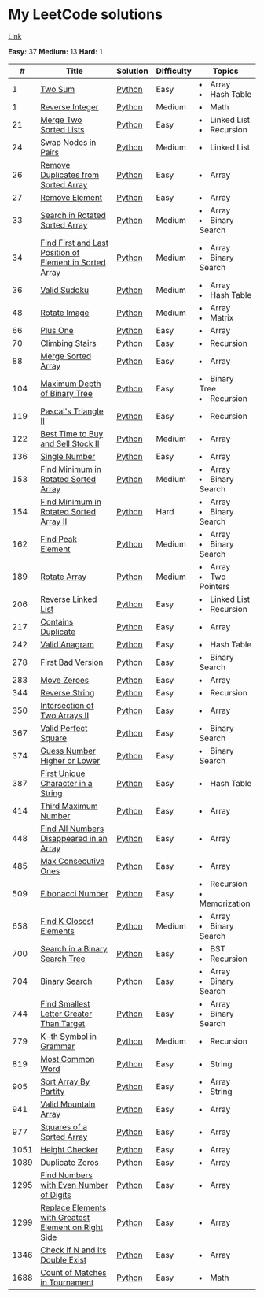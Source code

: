 # My LeetCode solutions

[Link](https://leetcode.com/ispany/)

**Easy:** 37 **Medium:** 13 **Hard:** 1



| #    | Title                                                                                                                                             | Solution                                                                          | Difficulty | Topics                                  |
|------|---------------------------------------------------------------------------------------------------------------------------------------------------|-----------------------------------------------------------------------------------|------------|-----------------------------------------|
| 1    | [Two Sum](https://leetcode.com/problems/two-sum)                                                                                                  | [Python](solutions/1.Two_Sum.py)                                                  | Easy       | <li>Array</li> <li>Hash Table</li>      |
| 1    | [Reverse Integer](https://leetcode.com/problems/reverse-integer/)                                                                                          | [Python](solutions/7.Reverse_Integer.py)                                          | Medium     | <li>Math</li>                           |
| 21   | [Merge Two Sorted Lists](https://leetcode.com/problems/merge-two-sorted-lists/)                                                                   | [Python](solutions/21.Merge_Two_Sorted_Lists.py)                                  | Easy       | <li>Linked List</li> <li>Recursion</li> | 
| 24   | [Swap Nodes in Pairs](https://leetcode.com/problems/swap-nodes-in-pairs/)                                                                         | [Python](solutions/24.Swap_Nodes_in_Pairs.py)                                     | Medium     | <li>Linked List</li>                    |
| 26   | [Remove Duplicates from Sorted Array](https://leetcode.com/problems/remove-duplicates-from-sorted-array/)                                         | [Python](solutions/26.Remove_Duplicates_from_Sorted_Array.py)                     | Easy       | <li>Array</li>                          | 
| 27   | [Remove Element](https://leetcode.com/problems/remove-element/)                                                                                   | [Python](solutions/27.Remove_Element.py)                                          | Easy       | <li>Array</li>                          |  
| 33   | [Search in Rotated Sorted Array](https://leetcode.com/problems/search-in-rotated-sorted-array/)                                                   | [Python](solutions/33.Search_in_Rotated_Sorted_Array.py)                          | Medium     | <li>Array</li><li>Binary Search</li>    | 
| 34   | [Find First and Last Position of Element in Sorted Array](https://leetcode.com/problems/find-first-and-last-position-of-element-in-sorted-array/) | [Python](solutions/34.Find_First_and_Last_Position_of_Element_in_Sorted_Array.py) | Medium     | <li>Array</li><li>Binary Search</li>    | 
| 36   | [Valid Sudoku](https://leetcode.com/problems/valid-sudoku/)                                                                                       | [Python](solutions/36.Valid_Sudoku.py)                                            | Medium     | <li>Array</li><li>Hash Table</li>       |
| 48   | [Rotate Image](https://leetcode.com/problems/rotate-image/)                                                                                       | [Python](solutions/48.Rotate_Image.py)                                            | Medium     | <li>Array</li><li>Matrix</li>           |
| 66   | [Plus One](https://leetcode.com/problems/plus-one)                                                                                                | [Python](solutions/66.Plus_One.py)                                                | Easy       | <li>Array</li>                          
| 70   | [Climbing Stairs](https://leetcode.com/problems/climbing-stairs/)                                                                                 | [Python](solutions/70.Climbing_Stairs.py)                                         | Easy       | <li>Recursion</li>                      
| 88   | [Merge Sorted Array](https://leetcode.com/problems/merge-sorted-array/)                                                                           | [Python](solutions/88.Merge_Sorted_Array.py)                                      | Easy       | <li>Array</li>                          | 
| 104  | [Maximum Depth of Binary Tree](https://leetcode.com/problems/maximum-depth-of-binary-tree/)                                                       | [Python](solutions/104.Maximum_Depth_of_Binary_Tree.py)                           | Easy       | <li>Binary Tree</li> <li>Recursion</li> |
| 119  | [Pascal's Triangle II](https://leetcode.com/problems/pascals-triangle-ii/)                                                                        | [Python](solutions/119.Pascal's_Triangle_II.py)                                   | Easy       | <li>Recursion</li>                      | 
| 122  | [Best Time to Buy and Sell Stock II](https://leetcode.com/problems/best-time-to-buy-and-sell-stock-ii/)                                           | [Python](solutions/119.Pascal's_Triangle_II.py)                                   | Medium     | <li>Array</li>                          |
| 136  | [Single Number](https://leetcode.com/problems/single-number/)                                                                                     | [Python](solutions/136.Single_Number.py)                                          | Easy       | <li>Array</li>                          |
| 153  | [Find Minimum in Rotated Sorted Array](https://leetcode.com/problems/find-minimum-in-rotated-sorted-array/)                                       | [Python](solutions/153.Find_Minimum_in_Rotated_Sorted_Array.py)                   | Medium     | <li>Array</li><li>Binary Search</li>    |
| 154  | [Find Minimum in Rotated Sorted Array II](https://leetcode.com/problems/find-minimum-in-rotated-sorted-array-ii/)                                 | [Python](solutions/154.Find_Minimum_in_Rotated_Sorted_Array_II.py)                | Hard       | <li>Array</li><li>Binary Search</li>    | 
| 162  | [Find Peak Element](https://leetcode.com/problems/find-peak-element/)                                                                             | [Python](solutions/162.Find_Peak_Element.py)                                      | Medium     | <li>Array</li><li>Binary Search</li>    | 
| 189  | [Rotate Array](https://leetcode.com/problems/rotate-array)                                                                                        | [Python](solutions/189.Rotate_Array.py)                                           | Medium     | <li>Array</li><li>Two Pointers</li>     |
| 206  | [Reverse Linked List](https://leetcode.com/problems/reverse-linked-list/)                                                                         | [Python](solutions/206.Reverse_Linked_List.py)                                    | Easy       | <li>Linked List</li><li>Recursion</li>  |
| 217  | [Contains Duplicate](https://leetcode.com/problems/contains-duplicate/)                                                                           | [Python](solutions/217.Contains_Duplicate.py)                                     | Easy       | <li>Array</li>                          |
| 242  | [Valid Anagram](https://leetcode.com/problems/valid-anagram/)                                                                           | [Python](solutions/242.Valid_Anagram.py)                                          | Easy       | <li>Hash Table</li>                     |
| 278  | [First Bad Version](https://leetcode.com/problems/first-bad-version/)                                                                             | [Python](solutions/278.First_Bad_Version.py)                                      | Easy       | <li>Binary Search</li>                  | 
| 283  | [Move Zeroes](https://leetcode.com/problems/move-zeroes/)                                                                                         | [Python](solutions/283.Move_Zeroes.py)                                            | Easy       | <li>Array</li>                          | 
| 344  | [Reverse String](https://leetcode.com/problems/reverse-string/)                                                                                   | [Python](solutions/344.Reverse_String.py)                                         | Easy       | <li>Recursion</li>                      |
| 350  | [Intersection of Two Arrays II](https://leetcode.com/problems/intersection-of-two-arrays-ii)                                                      | [Python](solutions/350.Intersection_of_two_arrays_II.py)                          | Easy       | <li>Array</li>                          |
| 367  | [Valid Perfect Square](https://leetcode.com/problems/valid-perfect-square/)                                                                       | [Python](solutions/367.Valid_Perfect_Square.py)                                   | Easy       | <li>Binary Search</li>                  | 
| 374  | [Guess Number Higher or Lower](https://leetcode.com/problems/guess-number-higher-or-lower/)                                                       | [Python](solutions/374.Guess_Number_Higher_or_Lower.py)                           | Easy       | <li>Binary Search</li>                  | 
| 387  | [First Unique Character in a String](https://leetcode.com/problems/first-unique-character-in-a-string/)                                                       | [Python](solutions/387.First_Unique_Character_in_a_String)                        | Easy       | <li>Hash Table</li>                     |
| 414  | [Third Maximum Number](https://leetcode.com/problems/third-maximum-number/)                                                                       | [Python](solutions/414.Third_Maximum_Number.py)                                   | Easy       | <li>Array</li>                          | 
| 448  | [Find All Numbers Disappeared in an Array](https://leetcode.com/problems/find-all-numbers-disappeared-in-an-array/)                               | [Python](solutions/448.Find_All_Numbers_Disappeared_in_an_Array.py)               | Easy       | <li>Array</li>                          |
| 485  | [Max Consecutive Ones](https://leetcode.com/problems/max-consecutive-ones/)                                                                       | [Python](solutions/485.Max_Consecutive_Ones.py)                                   | Easy       | <li>Array</li>                          | 
| 509  | [Fibonacci Number](https://leetcode.com/problems/fibonacci-number/)                                                                               | [Python](solutions/509.Fibonacci_Number.py)                                       | Easy       | <li>Recursion</li><li>Memorization</li> | 
| 658  | [Find K Closest Elements](https://leetcode.com/problems/find-k-closest-elements/)                                                                 | [Python](solutions/658.Find_K_Closest_Elements.py)                                | Medium     | <li>Array</li><li>Binary Search</li>    | 
| 700  | [Search in a Binary Search Tree](https://leetcode.com/problems/search-in-a-binary-search-tree/)                                                   | [Python](solutions/700.Search_in_a_Binary_Search_Tree.py)                         | Easy       | <li>BST</li><li>Recursion</li>          
| 704  | [Binary Search](https://leetcode.com/problems/binary-search/)                                                                                     | [Python](solutions/704.Binary_Search.py)                                          | Easy       | <li>Array</li><li>Binary Search</li>    | 
| 744  | [Find Smallest Letter Greater Than Target](https://leetcode.com/problems/find-smallest-letter-greater-than-target/)                               | [Python](solutions/744.Find_Smallest_Letter_Greater_Than_Target.py)               | Easy       | <li>Array</li><li>Binary Search</li>    | 
| 779  | [K-th Symbol in Grammar](https://leetcode.com/problems/k-th-symbol-in-grammar/)                                                                   | [Python](solutions/779.K-th_Symbol_in_Grammar.py)                                 | Medium     | <li>Recursion</li>                      | 
| 819  | [Most Common Word](https://leetcode.com/problems/most-common-word/)                                                                               | [Python](solutions/819.Most_Common_Word.py)                                       | Easy       | <li>String</li>                         | 
| 905  | [Sort Array By Partity](https://leetcode.com/problems/sort-array-by-parity/)                                                                      | [Python](solutions/905.Sort_Array_By_Parity.py)                                   | Easy       | <li>Array</li><li>String</li>           | 
| 941  | [Valid Mountain Array](https://leetcode.com/problems/valid-mountain-array/)                                                                       | [Python](solutions/941.Valid_Mountain_Array.py)                                   | Easy       | <li>Array</li>                          | 
| 977  | [Squares of a Sorted Array](https://leetcode.com/problems/squares-of-a-sorted-array/)                                                             | [Python](solutions/977.Squares_of_a_Sorted_Array.py)                              | Easy       | <li>Array</li>                          | 
| 1051 | [Height Checker](https://leetcode.com/problems/height-checker/)                                                                                   | [Python](solutions/1051.Height_Checker.py)                                        | Easy       | <li>Array</li>                          |  
| 1089 | [Duplicate Zeros](https://leetcode.com/problems/duplicate-zeros/)                                                                                 | [Python](solutions/1089.Duplicate_Zeros.py)                                       | Easy       | <li>Array</li>                          | 
| 1295 | [Find Numbers with Even Number of Digits](https://leetcode.com/problems/find-numbers-with-even-number-of-digits/)                                 | [Python](solutions/1295.Find_Numbers_with_Even_Number_of_Digits.py)               | Easy       | <li>Array</li>                          | 
| 1299 | [Replace Elements with Greatest Element on Right Side](https://leetcode.com/problems/replace-elements-with-greatest-element-on-right-side/)       | [Python](solutions/1299.Replace_Elements_with_Greatest_Element_on_Right_Side.py)  | Easy       | <li>Array</li>                          |
| 1346 | [Check If N and Its Double Exist](https://leetcode.com/problems/check-if-n-and-its-double-exist/)                                                 | [Python](solutions/1346.Check_If_N_and_Its_Double_Exist.py)                       | Easy       | <li>Array</li>                          |
| 1688 | [Count of Matches in Tournament](https://leetcode.com/problems/count-of-matches-in-tournament/)                                                   | [Python](solutions/1688.Count_of_Matches_in_Tournament.py)                        | Easy       | <li>Math</li>                           |  
